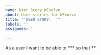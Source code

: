 ```yaml
---
name: User Story WEvolve
about: User stories for WEvolve
title: "'USER STORY:  '"
labels: ''
assignees: ''

---
```


As a user I want to be able to *** so that **
